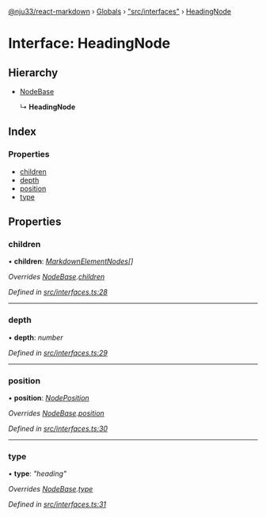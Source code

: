 [@nju33/react-markdown](../README.md) › [Globals](../globals.md) › ["src/interfaces"](../modules/_src_interfaces_.md) › [HeadingNode](_src_interfaces_.headingnode.md)

# Interface: HeadingNode

## Hierarchy

* [NodeBase](_src_interfaces_.nodebase.md)

  ↳ **HeadingNode**

## Index

### Properties

* [children](_src_interfaces_.headingnode.md#children)
* [depth](_src_interfaces_.headingnode.md#depth)
* [position](_src_interfaces_.headingnode.md#position)
* [type](_src_interfaces_.headingnode.md#type)

## Properties

###  children

• **children**: *[MarkdownElementNodes](../modules/_src_interfaces_.md#markdownelementnodes)[]*

*Overrides [NodeBase](_src_interfaces_.nodebase.md).[children](_src_interfaces_.nodebase.md#optional-children)*

*Defined in [src/interfaces.ts:28](https://github.com/nju33/react-markdown/blob/7fe748e/src/interfaces.ts#L28)*

___

###  depth

• **depth**: *number*

*Defined in [src/interfaces.ts:29](https://github.com/nju33/react-markdown/blob/7fe748e/src/interfaces.ts#L29)*

___

###  position

• **position**: *[NodePosition](_src_interfaces_.nodeposition.md)*

*Overrides [NodeBase](_src_interfaces_.nodebase.md).[position](_src_interfaces_.nodebase.md#position)*

*Defined in [src/interfaces.ts:30](https://github.com/nju33/react-markdown/blob/7fe748e/src/interfaces.ts#L30)*

___

###  type

• **type**: *"heading"*

*Overrides [NodeBase](_src_interfaces_.nodebase.md).[type](_src_interfaces_.nodebase.md#type)*

*Defined in [src/interfaces.ts:31](https://github.com/nju33/react-markdown/blob/7fe748e/src/interfaces.ts#L31)*
